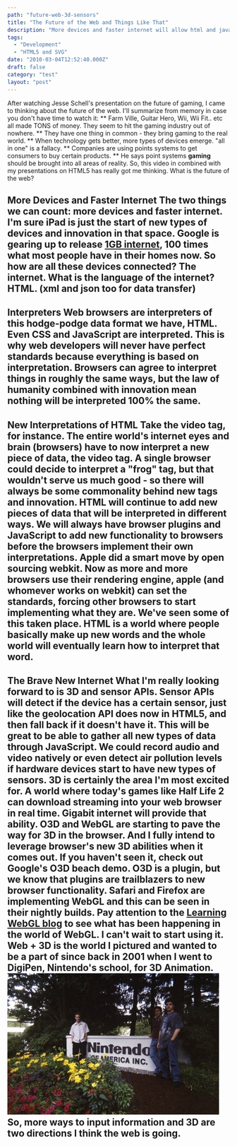 ```yaml
---
path: "future-web-3d-sensors"
title: "The Future of the Web and Things Like That"
description: "More devices and faster internet will allow html and javascript to gain access to sensors and show 3D in web browsers."
tags: 
  - "Development"
  - "HTML5 and SVG"
date: "2010-03-04T12:52:40.000Z"
draft: false
category: "test"
layout: "post"
---
```


After watching Jesse Schell's presentation on the future of gaming, I came to thinking about the future of the web.   I'll summarize from memory in case you don't have time to watch it: ** Farm Ville, Guitar Hero, Wii, Wii Fit.. etc all made TONS of money. They seem to hit the gaming industry out of nowhere. ** They have one thing in common - they bring gaming to the real world. ** When technology gets better, more types of devices emerge. "all in one" is a fallacy. ** Companies are using points systems to get consumers to buy certain products. ** He says point systems **gaming** should be brought into all areas of reality. So, this video in combined with my presentations on HTML5 has really got me thinking. What is the future of the web?

## More Devices and Faster Internet The two things we can count: more devices and faster internet. I'm sure iPad is just the start of new types of devices and innovation in that space. Google is gearing up to release [1GB internet](http://www.google.com/appserve/fiberrfi), 100 times what most people have in their homes now. So how are all these devices connected? The internet. What is the language of the internet? HTML. (xml and json too for data transfer)

## Interpreters Web browsers are interpreters of this hodge-podge data format we have, HTML. Even CSS and JavaScript are interpreted. This is why web developers will never have perfect standards because everything is based on interpretation. Browsers can agree to interpret things in roughly the same ways, but the law of humanity combined with innovation mean nothing will be interpreted 100% the same.

## New Interpretations of HTML Take the video tag, for instance. The entire world's internet eyes and brain (browsers) have to now interpret a new piece of data, the video tag. A single browser could decide to interpret a "frog" tag, but that wouldn't serve us much good - so there will always be some commonality behind new tags and innovation. HTML will continue to add new pieces of data that will be interpreted in different ways. We will always have browser plugins and JavaScript to add new functionality to browsers before the browsers implement their own interpretations. Apple did a smart move by open sourcing webkit. Now as more and more browsers use their rendering engine, apple (and whomever works on webkit) can set the standards, forcing other browsers to start implementing what they are. We've seen some of this taken place. HTML is a world where people basically make up new words and the whole world will eventually learn how to interpret that word.

## The Brave New Internet What I'm really looking forward to is 3D and sensor APIs. Sensor APIs will detect if the device has a certain sensor, just like the geolocation API does now in HTML5, and then fall back if it doesn't have it. This will be great to be able to gather all new types of data through JavaScript. We could record audio and video natively or even detect air pollution levels if hardware devices start to have new types of sensors. 3D is certainly the area I'm most excited for. A world where today's games like Half Life 2 can download streaming into your web browser in real time. Gigabit internet will provide that ability. O3D and WebGL are starting to pave the way for 3D in the browser. And I fully intend to leverage browser's new 3D abilities when it comes out. If you haven't seen it, check out Google's O3D beach demo. O3D is a plugin, but we know that plugins are trailblazers to new browser functionality.  Safari and Firefox are implementing WebGL and this can be seen in their nightly builds. Pay attention to the [Learning WebGL blog](http://learningwebgl.com/blog/) to see what has been happening in the world of WebGL. I can't wait to start using it. Web + 3D is the world I pictured and wanted to be a part of since back in 2001 when I went to DigiPen, Nintendo's school, for 3D Animation. ![](5fd9ddca-57ff-4a8f-98f0-5c4b0cb0b8f0.jpg) So, more ways to input information and 3D are two directions I think the web is going.